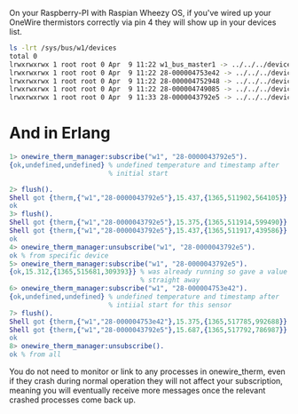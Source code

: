 On your Raspberry-PI with Raspian Wheezy OS, if you've wired up your
OneWire thermistors correctly via pin 4 they will show up in your
devices list.
```bash
ls -lrt /sys/bus/w1/devices
total 0
lrwxrwxrwx 1 root root 0 Apr  9 11:22 w1_bus_master1 -> ../../../devices/w1_bus_master1
lrwxrwxrwx 1 root root 0 Apr  9 11:22 28-000004753e42 -> ../../../devices/w1_bus_master1/28-000004753e42
lrwxrwxrwx 1 root root 0 Apr  9 11:22 28-000004752948 -> ../../../devices/w1_bus_master1/28-000004752948
lrwxrwxrwx 1 root root 0 Apr  9 11:22 28-000004749085 -> ../../../devices/w1_bus_master1/28-000004749085
lrwxrwxrwx 1 root root 0 Apr  9 11:33 28-0000043792e5 -> ../../../devices/w1_bus_master1/28-0000043792e5
```

# And in Erlang
```erlang
1> onewire_therm_manager:subscribe("w1", "28-0000043792e5").
{ok,undefined,undefined} % undefined temperature and timestamp after
                         % initial start

2> flush().
Shell got {therm,{"w1","28-0000043792e5"},15.437,{1365,511902,564105}}
ok
3> flush().
Shell got {therm,{"w1","28-0000043792e5"},15.375,{1365,511914,599490}}
Shell got {therm,{"w1","28-0000043792e5"},15.437,{1365,511917,439586}}
ok
4> onewire_therm_manager:unsubscribe("w1", "28-0000043792e5").
ok % from specific device
5> onewire_therm_manager:subscribe("w1", "28-0000043792e5").
{ok,15.312,{1365,515681,309393}} % was already running so gave a value 
                                 % straight away
6> onewire_therm_manager:subscribe("w1", "28-000004753e42").
{ok,undefined,undefined} % undefined temperature and timestamp after
                         % intiial start for this sensor
7> flush().
Shell got {therm,{"w1","28-000004753e42"},15.375,{1365,517785,992688}}
Shell got {therm,{"w1","28-0000043792e5"},15.687,{1365,517792,786987}}
ok
8> onewire_therm_manager:unsubscribe().
ok % from all
```

You do not need to monitor or link to any processes in onewire_therm,
even if they crash during normal operation they will not affect your
subscription, meaning you will eventually receive more messages once the
relevant crashed processes come back up.
